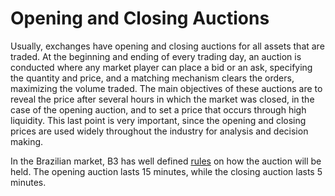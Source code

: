 # Opening and Closing Auctions

Usually, exchanges have opening and closing auctions for all assets that are traded. At the beginning and ending of every trading day, an auction is conducted where any market player can place a bid or an ask, specifying the quantity and price, and a matching mechanism clears the orders, maximizing the volume traded. The main objectives of these auctions are to reveal the price after several hours in which the market was closed, in the case of the opening auction, and to set a price that occurs through high liquidity. This last point is very important, since the opening and closing prices are used widely throughout the industry for analysis and decision making.

In the Brazilian market, B3 has well defined [rules](https://www.b3.com.br/pt_br/produtos-e-servicos/negociacao/renda-variavel/mercado-de-acoes/caracteristicas-e-regras.htm) on how the auction will be held. The opening auction lasts 15 minutes, while the closing auction lasts 5 minutes.

